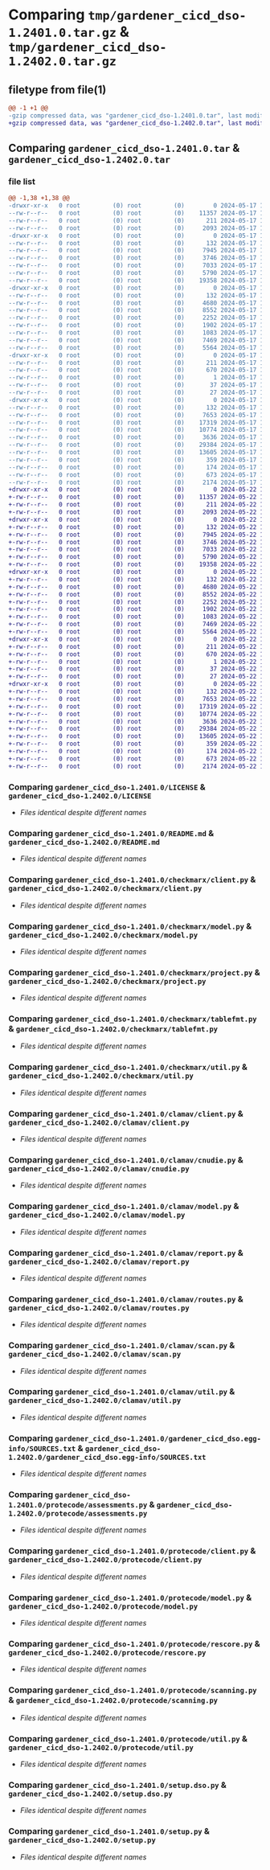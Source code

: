 # Comparing `tmp/gardener_cicd_dso-1.2401.0.tar.gz` & `tmp/gardener_cicd_dso-1.2402.0.tar.gz`

## filetype from file(1)

```diff
@@ -1 +1 @@
-gzip compressed data, was "gardener_cicd_dso-1.2401.0.tar", last modified: Fri May 17 14:24:50 2024, max compression
+gzip compressed data, was "gardener_cicd_dso-1.2402.0.tar", last modified: Wed May 22 10:01:19 2024, max compression
```

## Comparing `gardener_cicd_dso-1.2401.0.tar` & `gardener_cicd_dso-1.2402.0.tar`

### file list

```diff
@@ -1,38 +1,38 @@
-drwxr-xr-x   0 root         (0) root         (0)        0 2024-05-17 14:24:50.600147 gardener_cicd_dso-1.2401.0/
--rw-r--r--   0 root         (0) root         (0)    11357 2024-05-17 14:23:53.000000 gardener_cicd_dso-1.2401.0/LICENSE
--rw-r--r--   0 root         (0) root         (0)      211 2024-05-17 14:24:50.600147 gardener_cicd_dso-1.2401.0/PKG-INFO
--rw-r--r--   0 root         (0) root         (0)     2093 2024-05-17 14:23:53.000000 gardener_cicd_dso-1.2401.0/README.md
-drwxr-xr-x   0 root         (0) root         (0)        0 2024-05-17 14:24:50.596147 gardener_cicd_dso-1.2401.0/checkmarx/
--rw-r--r--   0 root         (0) root         (0)      132 2024-05-17 14:23:53.000000 gardener_cicd_dso-1.2401.0/checkmarx/__init__.py
--rw-r--r--   0 root         (0) root         (0)     7945 2024-05-17 14:23:53.000000 gardener_cicd_dso-1.2401.0/checkmarx/client.py
--rw-r--r--   0 root         (0) root         (0)     3746 2024-05-17 14:23:53.000000 gardener_cicd_dso-1.2401.0/checkmarx/model.py
--rw-r--r--   0 root         (0) root         (0)     7033 2024-05-17 14:23:53.000000 gardener_cicd_dso-1.2401.0/checkmarx/project.py
--rw-r--r--   0 root         (0) root         (0)     5790 2024-05-17 14:23:53.000000 gardener_cicd_dso-1.2401.0/checkmarx/tablefmt.py
--rw-r--r--   0 root         (0) root         (0)    19358 2024-05-17 14:23:53.000000 gardener_cicd_dso-1.2401.0/checkmarx/util.py
-drwxr-xr-x   0 root         (0) root         (0)        0 2024-05-17 14:24:50.596147 gardener_cicd_dso-1.2401.0/clamav/
--rw-r--r--   0 root         (0) root         (0)      132 2024-05-17 14:23:53.000000 gardener_cicd_dso-1.2401.0/clamav/__init__.py
--rw-r--r--   0 root         (0) root         (0)     4680 2024-05-17 14:23:53.000000 gardener_cicd_dso-1.2401.0/clamav/client.py
--rw-r--r--   0 root         (0) root         (0)     8552 2024-05-17 14:23:53.000000 gardener_cicd_dso-1.2401.0/clamav/cnudie.py
--rw-r--r--   0 root         (0) root         (0)     2252 2024-05-17 14:23:53.000000 gardener_cicd_dso-1.2401.0/clamav/model.py
--rw-r--r--   0 root         (0) root         (0)     1902 2024-05-17 14:23:53.000000 gardener_cicd_dso-1.2401.0/clamav/report.py
--rw-r--r--   0 root         (0) root         (0)     1083 2024-05-17 14:23:53.000000 gardener_cicd_dso-1.2401.0/clamav/routes.py
--rw-r--r--   0 root         (0) root         (0)     7469 2024-05-17 14:23:53.000000 gardener_cicd_dso-1.2401.0/clamav/scan.py
--rw-r--r--   0 root         (0) root         (0)     5564 2024-05-17 14:23:53.000000 gardener_cicd_dso-1.2401.0/clamav/util.py
-drwxr-xr-x   0 root         (0) root         (0)        0 2024-05-17 14:24:50.600147 gardener_cicd_dso-1.2401.0/gardener_cicd_dso.egg-info/
--rw-r--r--   0 root         (0) root         (0)      211 2024-05-17 14:24:50.000000 gardener_cicd_dso-1.2401.0/gardener_cicd_dso.egg-info/PKG-INFO
--rw-r--r--   0 root         (0) root         (0)      670 2024-05-17 14:24:50.000000 gardener_cicd_dso-1.2401.0/gardener_cicd_dso.egg-info/SOURCES.txt
--rw-r--r--   0 root         (0) root         (0)        1 2024-05-17 14:24:50.000000 gardener_cicd_dso-1.2401.0/gardener_cicd_dso.egg-info/dependency_links.txt
--rw-r--r--   0 root         (0) root         (0)       37 2024-05-17 14:24:50.000000 gardener_cicd_dso-1.2401.0/gardener_cicd_dso.egg-info/requires.txt
--rw-r--r--   0 root         (0) root         (0)       27 2024-05-17 14:24:50.000000 gardener_cicd_dso-1.2401.0/gardener_cicd_dso.egg-info/top_level.txt
-drwxr-xr-x   0 root         (0) root         (0)        0 2024-05-17 14:24:50.600147 gardener_cicd_dso-1.2401.0/protecode/
--rw-r--r--   0 root         (0) root         (0)      132 2024-05-17 14:23:53.000000 gardener_cicd_dso-1.2401.0/protecode/__init__.py
--rw-r--r--   0 root         (0) root         (0)     7653 2024-05-17 14:23:53.000000 gardener_cicd_dso-1.2401.0/protecode/assessments.py
--rw-r--r--   0 root         (0) root         (0)    17319 2024-05-17 14:23:53.000000 gardener_cicd_dso-1.2401.0/protecode/client.py
--rw-r--r--   0 root         (0) root         (0)    10774 2024-05-17 14:23:53.000000 gardener_cicd_dso-1.2401.0/protecode/model.py
--rw-r--r--   0 root         (0) root         (0)     3636 2024-05-17 14:23:53.000000 gardener_cicd_dso-1.2401.0/protecode/rescore.py
--rw-r--r--   0 root         (0) root         (0)    29384 2024-05-17 14:23:53.000000 gardener_cicd_dso-1.2401.0/protecode/scanning.py
--rw-r--r--   0 root         (0) root         (0)    13605 2024-05-17 14:23:53.000000 gardener_cicd_dso-1.2401.0/protecode/util.py
--rw-r--r--   0 root         (0) root         (0)      359 2024-05-17 14:23:53.000000 gardener_cicd_dso-1.2401.0/pyproject.toml
--rw-r--r--   0 root         (0) root         (0)      174 2024-05-17 14:24:50.600147 gardener_cicd_dso-1.2401.0/setup.cfg
--rw-r--r--   0 root         (0) root         (0)      673 2024-05-17 14:23:53.000000 gardener_cicd_dso-1.2401.0/setup.dso.py
--rw-r--r--   0 root         (0) root         (0)     2174 2024-05-17 14:23:53.000000 gardener_cicd_dso-1.2401.0/setup.py
+drwxr-xr-x   0 root         (0) root         (0)        0 2024-05-22 10:01:19.442299 gardener_cicd_dso-1.2402.0/
+-rw-r--r--   0 root         (0) root         (0)    11357 2024-05-22 10:00:21.000000 gardener_cicd_dso-1.2402.0/LICENSE
+-rw-r--r--   0 root         (0) root         (0)      211 2024-05-22 10:01:19.442299 gardener_cicd_dso-1.2402.0/PKG-INFO
+-rw-r--r--   0 root         (0) root         (0)     2093 2024-05-22 10:00:21.000000 gardener_cicd_dso-1.2402.0/README.md
+drwxr-xr-x   0 root         (0) root         (0)        0 2024-05-22 10:01:19.438299 gardener_cicd_dso-1.2402.0/checkmarx/
+-rw-r--r--   0 root         (0) root         (0)      132 2024-05-22 10:00:21.000000 gardener_cicd_dso-1.2402.0/checkmarx/__init__.py
+-rw-r--r--   0 root         (0) root         (0)     7945 2024-05-22 10:00:21.000000 gardener_cicd_dso-1.2402.0/checkmarx/client.py
+-rw-r--r--   0 root         (0) root         (0)     3746 2024-05-22 10:00:21.000000 gardener_cicd_dso-1.2402.0/checkmarx/model.py
+-rw-r--r--   0 root         (0) root         (0)     7033 2024-05-22 10:00:21.000000 gardener_cicd_dso-1.2402.0/checkmarx/project.py
+-rw-r--r--   0 root         (0) root         (0)     5790 2024-05-22 10:00:21.000000 gardener_cicd_dso-1.2402.0/checkmarx/tablefmt.py
+-rw-r--r--   0 root         (0) root         (0)    19358 2024-05-22 10:00:21.000000 gardener_cicd_dso-1.2402.0/checkmarx/util.py
+drwxr-xr-x   0 root         (0) root         (0)        0 2024-05-22 10:01:19.438299 gardener_cicd_dso-1.2402.0/clamav/
+-rw-r--r--   0 root         (0) root         (0)      132 2024-05-22 10:00:21.000000 gardener_cicd_dso-1.2402.0/clamav/__init__.py
+-rw-r--r--   0 root         (0) root         (0)     4680 2024-05-22 10:00:21.000000 gardener_cicd_dso-1.2402.0/clamav/client.py
+-rw-r--r--   0 root         (0) root         (0)     8552 2024-05-22 10:00:21.000000 gardener_cicd_dso-1.2402.0/clamav/cnudie.py
+-rw-r--r--   0 root         (0) root         (0)     2252 2024-05-22 10:00:21.000000 gardener_cicd_dso-1.2402.0/clamav/model.py
+-rw-r--r--   0 root         (0) root         (0)     1902 2024-05-22 10:00:21.000000 gardener_cicd_dso-1.2402.0/clamav/report.py
+-rw-r--r--   0 root         (0) root         (0)     1083 2024-05-22 10:00:21.000000 gardener_cicd_dso-1.2402.0/clamav/routes.py
+-rw-r--r--   0 root         (0) root         (0)     7469 2024-05-22 10:00:21.000000 gardener_cicd_dso-1.2402.0/clamav/scan.py
+-rw-r--r--   0 root         (0) root         (0)     5564 2024-05-22 10:00:21.000000 gardener_cicd_dso-1.2402.0/clamav/util.py
+drwxr-xr-x   0 root         (0) root         (0)        0 2024-05-22 10:01:19.438299 gardener_cicd_dso-1.2402.0/gardener_cicd_dso.egg-info/
+-rw-r--r--   0 root         (0) root         (0)      211 2024-05-22 10:01:19.000000 gardener_cicd_dso-1.2402.0/gardener_cicd_dso.egg-info/PKG-INFO
+-rw-r--r--   0 root         (0) root         (0)      670 2024-05-22 10:01:19.000000 gardener_cicd_dso-1.2402.0/gardener_cicd_dso.egg-info/SOURCES.txt
+-rw-r--r--   0 root         (0) root         (0)        1 2024-05-22 10:01:19.000000 gardener_cicd_dso-1.2402.0/gardener_cicd_dso.egg-info/dependency_links.txt
+-rw-r--r--   0 root         (0) root         (0)       37 2024-05-22 10:01:19.000000 gardener_cicd_dso-1.2402.0/gardener_cicd_dso.egg-info/requires.txt
+-rw-r--r--   0 root         (0) root         (0)       27 2024-05-22 10:01:19.000000 gardener_cicd_dso-1.2402.0/gardener_cicd_dso.egg-info/top_level.txt
+drwxr-xr-x   0 root         (0) root         (0)        0 2024-05-22 10:01:19.438299 gardener_cicd_dso-1.2402.0/protecode/
+-rw-r--r--   0 root         (0) root         (0)      132 2024-05-22 10:00:21.000000 gardener_cicd_dso-1.2402.0/protecode/__init__.py
+-rw-r--r--   0 root         (0) root         (0)     7653 2024-05-22 10:00:21.000000 gardener_cicd_dso-1.2402.0/protecode/assessments.py
+-rw-r--r--   0 root         (0) root         (0)    17319 2024-05-22 10:00:21.000000 gardener_cicd_dso-1.2402.0/protecode/client.py
+-rw-r--r--   0 root         (0) root         (0)    10774 2024-05-22 10:00:21.000000 gardener_cicd_dso-1.2402.0/protecode/model.py
+-rw-r--r--   0 root         (0) root         (0)     3636 2024-05-22 10:00:21.000000 gardener_cicd_dso-1.2402.0/protecode/rescore.py
+-rw-r--r--   0 root         (0) root         (0)    29384 2024-05-22 10:00:21.000000 gardener_cicd_dso-1.2402.0/protecode/scanning.py
+-rw-r--r--   0 root         (0) root         (0)    13605 2024-05-22 10:00:21.000000 gardener_cicd_dso-1.2402.0/protecode/util.py
+-rw-r--r--   0 root         (0) root         (0)      359 2024-05-22 10:00:21.000000 gardener_cicd_dso-1.2402.0/pyproject.toml
+-rw-r--r--   0 root         (0) root         (0)      174 2024-05-22 10:01:19.442299 gardener_cicd_dso-1.2402.0/setup.cfg
+-rw-r--r--   0 root         (0) root         (0)      673 2024-05-22 10:00:21.000000 gardener_cicd_dso-1.2402.0/setup.dso.py
+-rw-r--r--   0 root         (0) root         (0)     2174 2024-05-22 10:00:21.000000 gardener_cicd_dso-1.2402.0/setup.py
```

### Comparing `gardener_cicd_dso-1.2401.0/LICENSE` & `gardener_cicd_dso-1.2402.0/LICENSE`

 * *Files identical despite different names*

### Comparing `gardener_cicd_dso-1.2401.0/README.md` & `gardener_cicd_dso-1.2402.0/README.md`

 * *Files identical despite different names*

### Comparing `gardener_cicd_dso-1.2401.0/checkmarx/client.py` & `gardener_cicd_dso-1.2402.0/checkmarx/client.py`

 * *Files identical despite different names*

### Comparing `gardener_cicd_dso-1.2401.0/checkmarx/model.py` & `gardener_cicd_dso-1.2402.0/checkmarx/model.py`

 * *Files identical despite different names*

### Comparing `gardener_cicd_dso-1.2401.0/checkmarx/project.py` & `gardener_cicd_dso-1.2402.0/checkmarx/project.py`

 * *Files identical despite different names*

### Comparing `gardener_cicd_dso-1.2401.0/checkmarx/tablefmt.py` & `gardener_cicd_dso-1.2402.0/checkmarx/tablefmt.py`

 * *Files identical despite different names*

### Comparing `gardener_cicd_dso-1.2401.0/checkmarx/util.py` & `gardener_cicd_dso-1.2402.0/checkmarx/util.py`

 * *Files identical despite different names*

### Comparing `gardener_cicd_dso-1.2401.0/clamav/client.py` & `gardener_cicd_dso-1.2402.0/clamav/client.py`

 * *Files identical despite different names*

### Comparing `gardener_cicd_dso-1.2401.0/clamav/cnudie.py` & `gardener_cicd_dso-1.2402.0/clamav/cnudie.py`

 * *Files identical despite different names*

### Comparing `gardener_cicd_dso-1.2401.0/clamav/model.py` & `gardener_cicd_dso-1.2402.0/clamav/model.py`

 * *Files identical despite different names*

### Comparing `gardener_cicd_dso-1.2401.0/clamav/report.py` & `gardener_cicd_dso-1.2402.0/clamav/report.py`

 * *Files identical despite different names*

### Comparing `gardener_cicd_dso-1.2401.0/clamav/routes.py` & `gardener_cicd_dso-1.2402.0/clamav/routes.py`

 * *Files identical despite different names*

### Comparing `gardener_cicd_dso-1.2401.0/clamav/scan.py` & `gardener_cicd_dso-1.2402.0/clamav/scan.py`

 * *Files identical despite different names*

### Comparing `gardener_cicd_dso-1.2401.0/clamav/util.py` & `gardener_cicd_dso-1.2402.0/clamav/util.py`

 * *Files identical despite different names*

### Comparing `gardener_cicd_dso-1.2401.0/gardener_cicd_dso.egg-info/SOURCES.txt` & `gardener_cicd_dso-1.2402.0/gardener_cicd_dso.egg-info/SOURCES.txt`

 * *Files identical despite different names*

### Comparing `gardener_cicd_dso-1.2401.0/protecode/assessments.py` & `gardener_cicd_dso-1.2402.0/protecode/assessments.py`

 * *Files identical despite different names*

### Comparing `gardener_cicd_dso-1.2401.0/protecode/client.py` & `gardener_cicd_dso-1.2402.0/protecode/client.py`

 * *Files identical despite different names*

### Comparing `gardener_cicd_dso-1.2401.0/protecode/model.py` & `gardener_cicd_dso-1.2402.0/protecode/model.py`

 * *Files identical despite different names*

### Comparing `gardener_cicd_dso-1.2401.0/protecode/rescore.py` & `gardener_cicd_dso-1.2402.0/protecode/rescore.py`

 * *Files identical despite different names*

### Comparing `gardener_cicd_dso-1.2401.0/protecode/scanning.py` & `gardener_cicd_dso-1.2402.0/protecode/scanning.py`

 * *Files identical despite different names*

### Comparing `gardener_cicd_dso-1.2401.0/protecode/util.py` & `gardener_cicd_dso-1.2402.0/protecode/util.py`

 * *Files identical despite different names*

### Comparing `gardener_cicd_dso-1.2401.0/setup.dso.py` & `gardener_cicd_dso-1.2402.0/setup.dso.py`

 * *Files identical despite different names*

### Comparing `gardener_cicd_dso-1.2401.0/setup.py` & `gardener_cicd_dso-1.2402.0/setup.py`

 * *Files identical despite different names*

